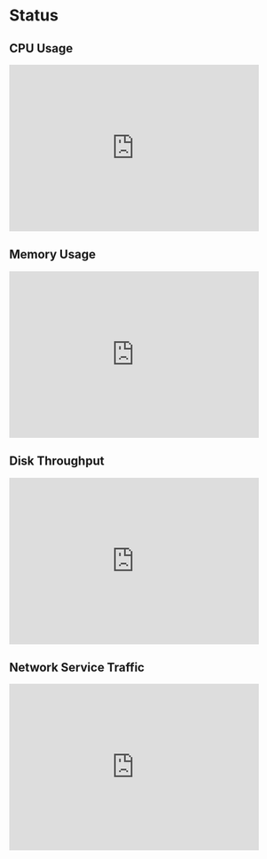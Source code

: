 # Status

## CPU Usage

<iframe src="https://grafana.cra.moe/d-solo/IDV6805Mz/hpc-mirrors-system-metrics?orgId=2&refresh=1m&from=1602601152999&to=1602644352999&var-datasource=mirrors-hpc-1&var-server=mirrors&var-inter=$__auto_interval_inter&var-cpu=All&var-disk=All&var-interface=All&theme=light&panelId=65092" width="450" height="300" frameborder="0"></iframe>

## Memory Usage

<iframe src="https://grafana.cra.moe/d-solo/IDV6805Mz/hpc-mirrors-system-metrics?orgId=2&refresh=1m&from=1602625158502&to=1602646758502&var-datasource=mirrors-hpc-1&var-server=mirrors&var-inter=$__auto_interval_inter&var-cpu=All&var-disk=All&var-interface=All&theme=light&panelId=12054" width="450" height="300" frameborder="0"></iframe>

## Disk Throughput

<iframe src="https://grafana.cra.moe/d-solo/IDV6805Mz/hpc-mirrors-system-metrics?orgId=2&refresh=1m&from=1602625180762&to=1602646780762&var-datasource=mirrors-hpc-1&var-server=mirrors&var-inter=$__auto_interval_inter&var-cpu=All&var-disk=All&var-interface=All&theme=light&panelId=60200" width="450" height="300" frameborder="0"></iframe>

## Network Service Traffic

<iframe src="https://grafana.cra.moe/d-solo/IDV6805Mz/hpc-mirrors-system-metrics?orgId=2&refresh=1m&from=1602625201187&to=1602646801187&var-datasource=mirrors-hpc-1&var-server=mirrors&var-inter=$__auto_interval_inter&var-cpu=All&var-disk=All&var-interface=All&theme=light&panelId=42026" width="450" height="300" frameborder="0"></iframe>
